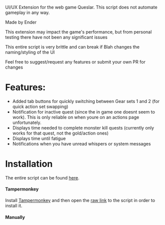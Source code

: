 UI/UX Extension for the web game Queslar. This script does not automate gameplay in any way.

Made by Ender

This extension may impact the game's performance, but from personal testing there have not been any significant issues

This entire script is very brittle and can break if Blah changes the naming/styling of the UI

Feel free to suggest/request any features or submit your own PR for changes

# Features:
* Added tab buttons for quickly switching between Gear sets 1 and 2 (for quick action set swapping)
* Notification for inactive quest (since the in game one doesnt seem to work). This is only reliable on when youre 
  on an actions page unfortunately. 
* Displays time needed to complete monster kill quests (currently only works for that quest, not the gold/action ones)
* Displays time until fatigue
* Notifications when you have unread whispers or system messages

# Installation

The entire script can be found [here](queslar-ui-ux.user.js).

#### Tampermonkey

Install [Tampermonkey](https://www.tampermonkey.net/) and then open the [raw link](https://github.com/danielyxie/queslar-ui-ux-extension/raw/main/queslar-ui-ux.user.js) to the script in order to install it.

#### Manually